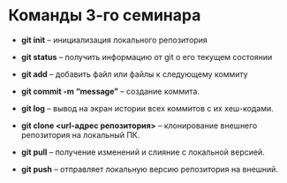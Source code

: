 # Команды 3-го семинара 

* **git init** – инициализация локального репозитория

* **git status** – получить информацию от git о его текущем состоянии

* **git add** – добавить файл или файлы к следующему коммиту

* **git commit -m “message”** – создание коммита.

* **git log** – вывод на экран истории всех коммитов с их хеш-кодами.

* **git clone <url-адрес репозитория>** – клонирование внешнего репозитория на  локальный ПК.

* **git pull** – получение изменений и слияние с локальной версией.

* **git push** – отправляет локальную версию репозитория на внешний.